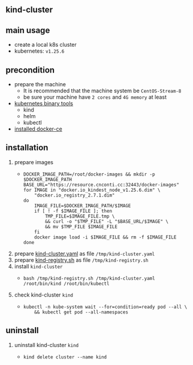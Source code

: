 ## kind-cluster

## main usage
* create a local k8s cluster
* kubernetes: `v1.25.6`

## precondition
* prepare the machine
    + It is recommended that the machine system be `CentOS-Stream-8`
    + be sure your machine have `2 cores` and `4G memory` at least
* [kubernetes binary tools](install/kind-cluster/binary_tools.md)
    + kind
    + helm
    + kubectl
* [installed docker-ce](/docker/installation.md)

## installation
1. prepare images
    * ```shell
      DOCKER_IMAGE_PATH=/root/docker-images && mkdir -p $DOCKER_IMAGE_PATH
      BASE_URL="https://resource.cnconti.cc:32443/docker-images"
      for IMAGE in "docker.io_kindest_node_v1.25.6.dim" \
          "docker.io_registry_2.7.1.dim"
      do
          IMAGE_FILE=$DOCKER_IMAGE_PATH/$IMAGE
          if [ ! -f $IMAGE_FILE ]; then
              TMP_FILE=$IMAGE_FILE.tmp \
              && curl -o "$TMP_FILE" -L "$BASE_URL/$IMAGE" \
              && mv $TMP_FILE $IMAGE_FILE
          fi
          docker image load -i $IMAGE_FILE && rm -f $IMAGE_FILE
      done
      ```
2. prepare [kind-cluster.yaml](resources/kind-cluster.yaml.md) as file `/tmp/kind-cluster.yaml`
3. prepare [kind-registry.sh](resources/kind-registry.sh.md) as file `/tmp/kind-registry.sh`
4. install `kind-cluster`
    * ```shell
      bash /tmp/kind-registry.sh /tmp/kind-cluster.yaml /root/bin/kind /root/bin/kubectl
      ```
5. check kind-cluster `kind`
    * ```shell
      kubectl -n kube-system wait --for=condition=ready pod --all \
          && kubectl get pod --all-namespaces
      ```

## uninstall
1. uninstall kind-cluster `kind`
    * ```shell
      kind delete cluster --name kind
      ```
